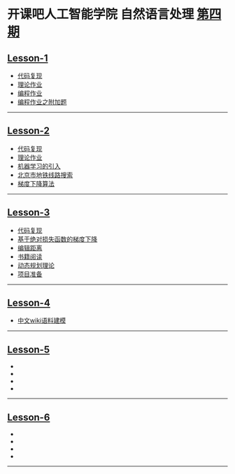 # 开课吧人工智能学院 自然语言处理 [第四期](https://github.com/QuantumDriver/NLP-4th-Assignment/blob/master/Outline.pdf)

## [Lesson-1](https://github.com/QuantumDriver/NLP-4th-Assignment/tree/master/Lesson-01)
- [代码复现](https://github.com/QuantumDriver/NLP-4th-Assignment/blob/master/Lesson-01/Recurrent.ipynb)
- [理论作业](https://github.com/QuantumDriver/NLP-4th-Assignment/blob/master/Lesson-01/Q5-%E7%90%86%E8%AE%BA.ipynb)
- [编程作业](https://github.com/QuantumDriver/NLP-4th-Assignment/blob/master/Lesson-01/%E4%BD%9C%E4%B8%9A-%E7%BC%96%E7%A8%8B%E5%AE%9E%E8%B7%B5.ipynb)
- [编程作业之附加题](https://github.com/QuantumDriver/NLP-4th-Assignment/blob/master/Lesson-01/%E5%AF%B9%E8%AF%9D%E6%A8%A1%E5%BC%8F%E5%AE%9E%E8%B7%B5.ipynb)
***
## [Lesson-2](https://github.com/QuantumDriver/NLP-4th-Assignment/tree/master/Lesson-02)
- [代码复现](https://github.com/QuantumDriver/NLP-4th-Assignment/blob/master/Lesson-02/code%20recurrent.ipynb)
- [理论作业](https://github.com/QuantumDriver/NLP-4th-Assignment/blob/master/Lesson-02/Q2-Answer%20the%20questions.ipynb)
- [机器学习的引入](https://github.com/QuantumDriver/NLP-4th-Assignment/blob/master/Lesson-02/Assignment-Machine%20Learning.ipynb)
- [北京市地铁线路搜索](https://github.com/QuantumDriver/NLP-4th-Assignment/blob/master/Lesson-02/Search%20Problem.ipynb)
- [梯度下降算法](https://github.com/QuantumDriver/NLP-4th-Assignment/blob/master/Lesson-02/%E6%A2%AF%E5%BA%A6%E4%B8%8B%E9%99%8D%E7%9A%84%E8%A1%A5%E5%85%85.ipynb)
***
## [Lesson-3](https://github.com/QuantumDriver/NLP-4th-Assignment/tree/master/Lesson-03)
- [代码复现](https://github.com/QuantumDriver/NLP-4th-Assignment/blob/master/Lesson-03/1.%E8%AF%BE%E5%A0%82%E4%BB%A3%E7%A0%81%E5%A4%8D%E7%8E%B0.ipynb)
- [基于绝对损失函数的梯度下降](https://github.com/QuantumDriver/NLP-4th-Assignment/blob/master/Lesson-03/2.%E5%9F%BA%E4%BA%8E%E7%BB%9D%E5%AF%B9%E6%8D%9F%E5%A4%B1%E5%87%BD%E6%95%B0%E7%9A%84%E6%A2%AF%E5%BA%A6%E4%B8%8B%E9%99%8D.ipynb)
- [编辑距离](https://github.com/QuantumDriver/NLP-4th-Assignment/blob/master/Lesson-03/3.%E7%BC%96%E8%BE%91%E8%B7%9D%E7%A6%BB.ipynb)
- [书籍阅读](https://github.com/QuantumDriver/NLP-4th-Assignment/tree/master/%E6%AF%8F%E6%97%A5%E9%98%85%E8%AF%BB)
- [动态规划理论](https://github.com/QuantumDriver/NLP-4th-Assignment/blob/master/Lesson-03/5.2%20%E5%8A%A8%E6%80%81%E8%A7%84%E5%88%92%E7%90%86%E8%AE%BA.md)
- [项目准备](https://github.com/QuantumDriver/NLP-4th-Assignment/tree/master/Project-1/Preparation)
***
## [Lesson-4](https://github.com/QuantumDriver/NLP-4th-Assignment/tree/master/Lesson-04)
- [中文wiki语料建模](https://github.com/QuantumDriver/NLP-4th-Assignment/blob/master/Lesson-04/Assignment.ipynb)
***
## [Lesson-5]()
- []()
- []()
- []()
- []()
***
## [Lesson-6]()
- []()
- []()
- []()
- []()
***
